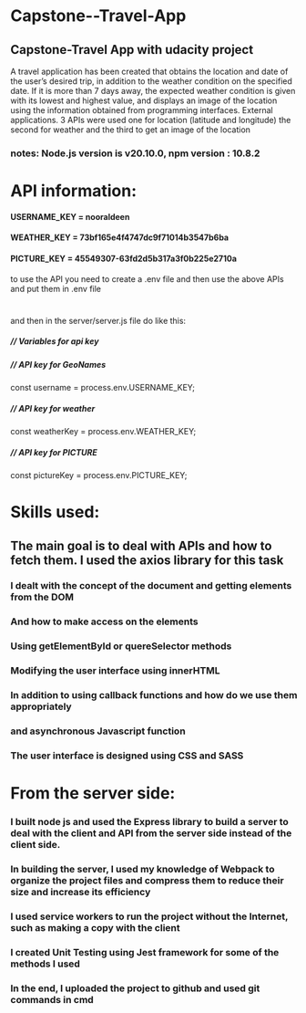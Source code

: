 # Capstone--Travel-App
## Capstone-Travel App with udacity project
A travel application has been created that obtains the location and date of the user’s desired trip, in addition to the weather condition on the specified date. If it is more than 7 days away, the expected weather condition
is given with its lowest and highest value, and displays an image of the location using the information obtained from programming interfaces. External applications.
3 APIs were used one for location (latitude and longitude) the second for weather and the third to get an image of the location
### notes: Node.js version is v20.10.0, npm version : 10.8.2
# API information:
#### USERNAME_KEY = nooraldeen
#### WEATHER_KEY = 73bf165e4f4747dc9f71014b3547b6ba
#### PICTURE_KEY = 45549307-63fd2d5b317a3f0b225e2710a
 
 to use the API you need to create a .env file and then use the above APIs and put them in .env file 
#
and then in the server/server.js file do like this:
##### // Variables for api key
##### // API key for GeoNames
const username = process.env.USERNAME_KEY;
##### // API key for weather
const weatherKey = process.env.WEATHER_KEY;
##### // API key for PICTURE
const pictureKey = process.env.PICTURE_KEY;


# Skills used:
## The main goal is to deal with APIs and how to fetch them. I used the axios library for this task
### I dealt with the concept of the document and getting elements from the DOM 
### And how to make access on the elements 
### Using getElementById or quereSelector methods
### Modifying the user interface using innerHTML 
### In addition to using callback functions and how do we use them appropriately
### and asynchronous Javascript function
### The user interface is designed using CSS and SASS

# From the server side:
### I built node js and used the Express library to build a server to deal with the client and API from the server side instead of the client side.
### In building the server, I used my knowledge of Webpack to organize the project files and compress them to reduce their size and increase its efficiency 
### I used service workers to run the project without the Internet, such as making a copy with the client 
### I created Unit Testing using Jest framework for some of the methods I used
### In the end, I uploaded the project to github and used git commands in cmd